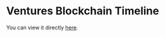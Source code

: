 # Ventures Blockchain Timeline
You can view it directly [here](https://shivanidotsingh.github.io/blockchaintimeline/index.html).
